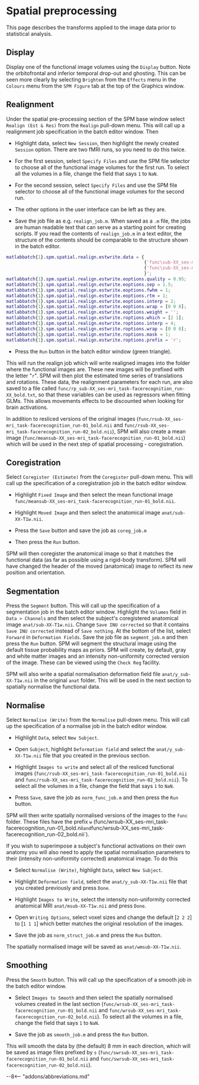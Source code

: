 # Spatial preprocessing

This page describes the transforms applied to the image data prior to statistical analysis. 

## Display

Display one of the functional image volumes using the `Display` button. Note
the orbitofrontal and inferior temporal drop-out and ghosting. This can be
seen more clearly by selecting `Brighten` from the `Effects` menu in the
`Colours` menu from the `SPM Figure` tab at the top of the Graphics
window.


## Realignment

Under the spatial pre-processing section of the SPM base window select
`Realign (Est & Res)` from the
`Realign` pull-down menu. This will call up
a realignment job specification in the batch editor window. Then

- Highlight data, select `New Session`, then highlight the newly created
  `Session` option. There are two fMRI runs, so you need to do this twice.

- For the first session, select `Specify Files` and use the SPM file
  selector to choose all of the functional image volumes for the first run.
  To select all the volumes in a file, change the field that says `1` to `NaN`.

- For the second session, select `Specify Files` and use the SPM file
  selector to choose all of the functional image volumes for the second run.

- The other options in the user interface can be left as they are.

- Save the job file as e.g. `realign_job.m`. When saved as a `.m` file, the jobs are human readable text that can serve as a starting point for creating scripts. If you read the contents of `realign_job.m` in a text editor, the structure of the contents should be comparable to the structure shown in the batch editor.
```matlab
matlabbatch{1}.spm.spatial.realign.estwrite.data = {
                                                    {'func\sub-XX_ses-mri_task-facerecognition_run-01_bold.nii'}
                                                    {'func\sub-XX_ses-mri_task-facerecognition_run-02_bold.nii'}
                                                    }';
matlabbatch{1}.spm.spatial.realign.estwrite.eoptions.quality = 0.95;
matlabbatch{1}.spm.spatial.realign.estwrite.eoptions.sep = 1.5;
matlabbatch{1}.spm.spatial.realign.estwrite.eoptions.fwhm = 1;
matlabbatch{1}.spm.spatial.realign.estwrite.eoptions.rtm = 1;
matlabbatch{1}.spm.spatial.realign.estwrite.eoptions.interp = 2;
matlabbatch{1}.spm.spatial.realign.estwrite.eoptions.wrap = [0 0 0];
matlabbatch{1}.spm.spatial.realign.estwrite.eoptions.weight = '';
matlabbatch{1}.spm.spatial.realign.estwrite.roptions.which = [2 1];
matlabbatch{1}.spm.spatial.realign.estwrite.roptions.interp = 4;
matlabbatch{1}.spm.spatial.realign.estwrite.roptions.wrap = [0 0 0];
matlabbatch{1}.spm.spatial.realign.estwrite.roptions.mask = 1;
matlabbatch{1}.spm.spatial.realign.estwrite.roptions.prefix = 'r';
```

- Press the `Run` button in the batch editor window (green triangle).

This will run the realign job which will write realigned images into the
folder where the functional images are. These new images will be
prefixed with the letter "`r`". SPM will then plot the estimated time
series of translations and rotations. These data, the realignment
parameters for each run, are also saved to a file called `func/rp_sub-XX_ses-mri_task-facerecognition_run-XX_bold.txt`, so
that these variables can be used as regressors when fitting GLMs. This
allows movements effects to be discounted when looking for brain
activations.

In addition to resliced versions of the original images (`func/rsub-XX_ses-mri_task-facerecognition_run-01_bold.nii` and `func/rsub-XX_ses-mri_task-facerecognition_run-02_bold.nii`), SPM will also create a mean image (`func/meansub-XX_ses-mri_task-facerecognition_run-01_bold.nii`)
which will be used in the next step of spatial processing - coregistration.


## Coregistration

Select `Coregister (Estimate)` from the
`Coregister` pull-down menu. This will call up the specification of a
coregistration job in the batch editor window.

- Highlight `Fixed Image` and then select the mean functional image
  `func/meansub-XX_ses-mri_task-facerecognition_run-01_bold.nii`.

- Highlight `Moved Image` and then select the anatomical image
  `anat/sub-XX-T1w.nii`.

- Press the `Save` button and save the job as `coreg_job.m`

- Then press the `Run` button.

SPM will then coregister the anatomical image so that it matches the
functional data (as far as possible using a rigid-body transform).
SPM will have changed the header of the moved (anatomical) image to reflect its new
position and orientation.


## Segmentation

Press the `Segment` button. This will call
up the specification of a segmentation job in the batch editor window.
Highlight the `Volumes` field in `Data > Channels` and then select the
subject's coregistered anatomical image `anat/sub-XX-T1w.nii`. Change
`Save INU corrected` so that it contains `Save INU corrected` instead
of `Save nothing`. At the bottom of the list, select `Forward` in
`Deformation Fields`. Save the job file as `segment_job.m` and then press
the `Run` button. SPM will segment the structural image using the
default tissue probability maps as priors. SPM will create, by default,
gray and white matter images and an intensity non-uniformity corrected version of the image.
These can be viewed using the `Check Reg` facility.

SPM will also write a spatial normalisation deformation field file 
`anat/y_sub-XX-T1w.nii` in the original `anat` folder. This
will be used in the next section to spatially normalise the functional data.


## Normalise

Select `Normalise (Write)` from the
`Normalise` pull-down menu. This will call
up the specification of a normalise job in the batch editor window.

- Highlight `Data`, select `New Subject`.

- Open `Subject`, highlight `Deformation field` and select the
  `anat/y_sub-XX-T1w.nii` file that you created in the previous section.

- Highlight `Images to write` and select all of the 
  resliced functional images (`func/rsub-XX_ses-mri_task-facerecognition_run-01_bold.nii` and `func/rsub-XX_ses-mri_task-facerecognition_run-02_bold.nii`). To select all the volumes in a file, change the field that says `1` to `NaN`.

- Press `Save`, save the job as `norm_func_job.m` and then press the `Run`
  button.

SPM will then write spatially normalised versions of the images to the `func` folder.
These files have the prefix `w` (func/wrsub-XX_ses-mri_task-facerecognition_run-01_bold.nii` and `func/wrsub-XX_ses-mri_task-facerecognition_run-02_bold.nii`).

If you wish to superimpose a subject's functional activations on their
own anatomy you will also need to apply the spatial normalisation
parameters to their (intensity non-uniformity corrected) anatomical image. To do this

- Select `Normalise (Write)`, highlight `Data`, select `New Subject`.

- Highlight `Deformation field`, select the `anat/y_sub-XX-T1w.nii` file
  that you created previously and press `Done`.

- Highlight `Images to Write`, select the intensity non-uniformity corrected anatomical MRI
  `anat/msub-XX-T1w.nii` and press `Done`.

- Open `Writing Options`, select voxel sizes and change the default \[`2
  2 2`\] to \[`1 1 1`\] which better matches the original resolution of the
  images.

- Save the job as `norm_struct_job.m` and press the `Run` button.

The spatially normalised image will be saved as `anat/wmsub-XX-T1w.nii`.


## Smoothing

Press the `Smooth` button. This will call up the specification of a smooth job in the batch editor window.

- Select `Images to Smooth` and then select the spatially normalised
  volumes created in the last section (`func/wrsub-XX_ses-mri_task-facerecognition_run-01_bold.nii` and `func/wrsub-XX_ses-mri_task-facerecognition_run-02_bold.nii`). To select all the volumes in a file, change the field that says `1` to `NaN`.

- Save the job as `smooth_job.m` and press the `Run` button.

This will smooth the data by (the default) 8 mm in each direction, which will be saved as image files prefixed by `s` (`func/swrsub-XX_ses-mri_task-facerecognition_run-01_bold.nii` and `func/swrsub-XX_ses-mri_task-facerecognition_run-02_bold.nii`).

--8<-- "addons/abbreviations.md"
